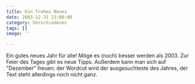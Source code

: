 ```yaml
---
title: Ein frohes Neues
date: 2003-12-31 23:00:00
category: Verschiedenes
tags: []
image: ''

---
```


Ein gutes neues Jahr für alle! Möge es (noch) besser werden als 2003. Zur Feier des Tages gibt es neue Tipps. Außerdem kann man sich auf "Dezember" freuen; der Wordcut wird der ausgesuchteste des Jahres, der Text steht allerdings noch nicht ganz.
